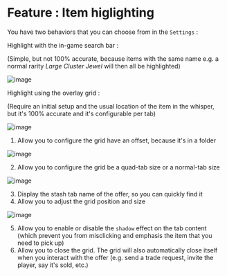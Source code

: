 # Feature : Item higlighting

You have two behaviors that you can choose from in the `Settings` : 

Highlight with the in-game search bar : 

(Simple, but not 100% accurate, because items with the same name e.g. a normal rarity *Large Cluster Jewel* will then all be highlighted)

![image](https://user-images.githubusercontent.com/25111613/184911756-7b6994f4-760d-402a-a7ff-b83145fae79b.png)

Highlight using the overlay grid  :

(Require an initial setup and the usual location of the item in the whisper, but it's 100% accurate and it's configurable per tab)

![image](https://user-images.githubusercontent.com/25111613/184912795-4faf7942-7537-4d1a-b3d4-0649325aed0a.png)

1) Allow you to configure the grid have an offset, because it's in a folder

![image](https://user-images.githubusercontent.com/25111613/184914106-7a4bda59-9237-47ae-9172-455434ec76e1.png)


2) Allow you to configure the grid be a quad-tab size or a normal-tab size

![image](https://user-images.githubusercontent.com/25111613/184914427-45eb6c11-1008-42e4-873c-ee2d0674b6e4.png)


3) Display the stash tab name of the offer, so you can quickly find it
4) Allow you to adjust the grid position and size

![image](https://user-images.githubusercontent.com/25111613/184913296-4ff6ce19-0051-4f17-b579-034fffe4a30f.png)

5) Allow you to enable or disable the `shadow` effect on the tab content (which prevent you from misclicking and emphasis the item that you need to pick up)
6) Allow you to close the grid. The grid will also automatically close itself when you interact with the offer (e.g. send a trade request, invite the player, say it's sold, etc.)